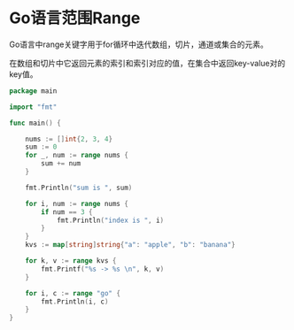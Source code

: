 # Go语言范围Range

Go语言中range关键字用于for循环中迭代数组，切片，通道或集合的元素。

在数组和切片中它返回元素的索引和索引对应的值，在集合中返回key-value对的key值。

```go
package main

import "fmt"

func main() {

	nums := []int{2, 3, 4}
	sum := 0
	for _, num := range nums {
		sum += num
	}

	fmt.Println("sum is ", sum)

	for i, num := range nums {
		if num == 3 {
			fmt.Println("index is ", i)
		}
	}
	kvs := map[string]string{"a": "apple", "b": "banana"}

	for k, v := range kvs {
		fmt.Printf("%s -> %s \n", k, v)
	}

	for i, c := range "go" {
		fmt.Println(i, c)
	}
}
```